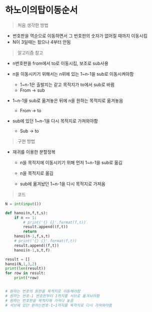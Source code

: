 # 하노이의탑이동순서

> 처음 생각한 방법

- 번호판을 역순으로 이동하면서 그 번호판의 숫자가 없어질 때까지 이동시킴
- N이 3일때는 됬으나 4부터 안됨



> 알고리즘 참고

- n번호판을 from에서 to로 이동시킴, 보조로 sub사용
- n을 이동시키기 위해서는 n위에 있는 1~n-1을 sub로 이동시켜야함
  - 1~n-1은 출발지는 같고 목적지가 to에서 sub로 바뀜
  - From -> sub
- 1~n-1을 sub로 옮겨놓은 뒤에 n을 원하는 목적지로 옮겨놓음
  - From -> to 

- sub에 있던 1~n-1을 다시 목적지로 가져와야함
  - Sub -> to



> 구현 방법

- 재귀를 이용한 분할정복

  - n을 목적지에 이동시키기 위해 먼저 1~n-1을 sub로 옮김

  - n을 목적지로 옮김

  - sub에 옮겨놨던 1~n-1을 다시 목적지로 가져옴

    

> 코드

```python
N = int(input())

def hanoi(n,f,t,s):
    if n == 1:
        # print('{} {}'.format(f,t))
        result.append((f,t))
        return
    hanoi(n-1,f,s,t)
    # print('{} {}'.format(f,t))
    result.append((f,t))
    hanoi(n-1,s,t,f)

result = []
hanoi(N,1,3,2)
print(len(result))
for row in result:
    print(*row)


# 원하는 번호의 원판을 목적지로 이동해야함
# 원하는 번호-1 번호판부터 1까지를 서브로 옮겨놔야함
# 원하는 번호판을 목적지에 가져다 놓음
# 서브에 있던 원하는번호-1~1까지를 목적지로 다시 가져와야함
```

